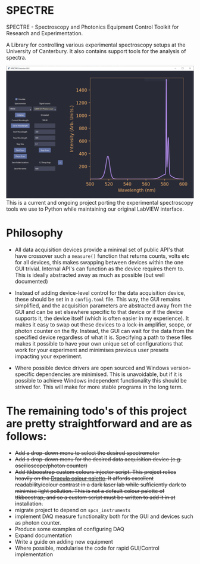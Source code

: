 # SPECTRE
SPECTRE - Spectroscopy and Photonics Equipment Control Toolkit for Research and Experimentation.

A Library for controlling various experimental spectroscopy setups at the University of Canterbury. It also contains support tools for the analysis of spectra.


<div align="center">
    <img src="./images/GUI_v2_windows.png" width="700" alt="GUI">
</div>
This is a current and ongoing project porting the experimental spectroscopy tools we use to Python while maintaining our original LabVIEW interface. 


# Philosophy
 
- All data acquisition devices provide a minimal set of public API's that have crossover such a `measure()` function that returns counts, volts etc for all devices, this makes swapping between devices within the one GUI trivial. Internal API's can function as the device requires them to. This is ideally abstracted away as much as possible (but well documented)

- Instead of adding device-level control for the data acquisition device, these should be set in a `config.toml` file. This way, the GUI remains simplified, and the acquisition parameters are abstracted away from the GUI and can be set elsewhere specific to that device or if the device supports it, the device itself (which is often easier in my experience). It makes it easy to swap out these devices to a lock-in amplifier, scope, or photon counter on the fly. Instead, the GUI can wait for the data from the specified device regardless of what it is. Specifying a path to these files makes it possible to have your own unique set of configurations that work for your experiment and minimises previous user presets impacting your experiment. 

- Where possible device drivers are open sourced and Windows version-specific dependencies are minimised. This is unavoidable, but if it is possible to achieve Windows independent functionality this should be strived for. This will make for more stable programs in the long term. 

# The remaining todo's of this project are pretty straightforward and are as follows:
- ~~Add a drop-down menu to select the desired spectrometer~~
- ~~Add a drop-down menu for the desired data acquisition device (e.g. oscilloscope/photon counter)~~
- ~~Add ttkboostrap custom colours injector script. This project relies heavily on the [Dracula colour palette](https://draculatheme.com/). It affords excellent readability/colour contrast in a dark laser lab while sufficiently dark to minimise light pollution. This is not a default colour palette of ttkboostrap, and so a custom script must be written to add it in at installation.~~
- migrate project to depend on `spcs_instruments` 
- implement DAQ measure functionality both for the GUI and devices such as photon counter. 
- Produce some examples of configuring DAQ
- Expand documentation 
- Write a guide on adding new equipment
- Where possible, modularise the code for rapid GUI/Control implementation

